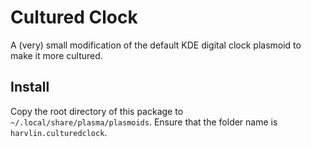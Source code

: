 # Cultured Clock
A (very) small modification of the default KDE digital clock plasmoid to make it more cultured.

## Install
Copy the root directory of this package to `~/.local/share/plasma/plasmoids`. Ensure that the folder name is `harvlin.culturedclock`.

